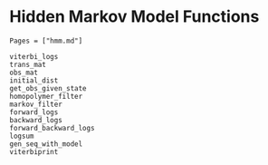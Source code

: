 # Hidden Markov Model Functions

```@index
Pages = ["hmm.md"]
```

```@docs
viterbi_logs
trans_mat
obs_mat
initial_dist
get_obs_given_state
homopolymer_filter
markov_filter
forward_logs
backward_logs
forward_backward_logs
logsum
gen_seq_with_model
viterbiprint
```
